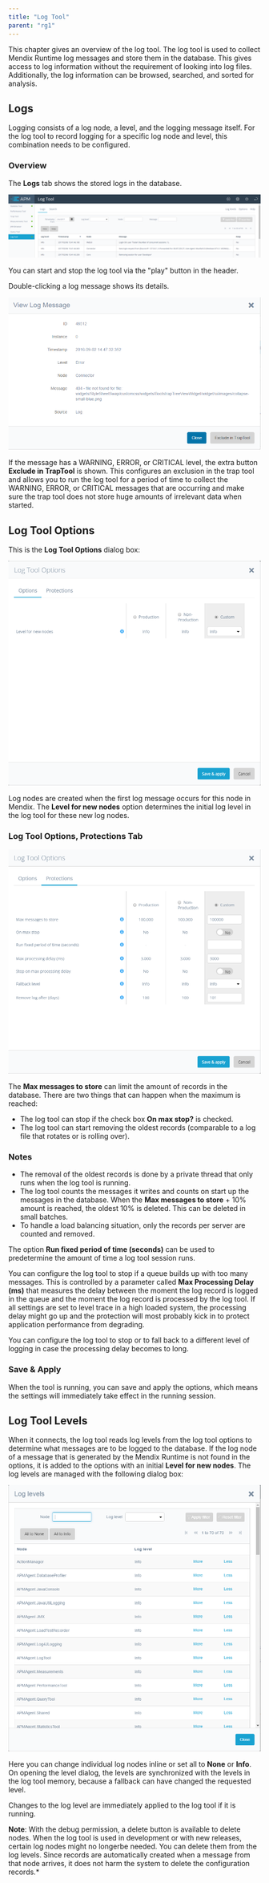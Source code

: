 ```yaml
---
title: "Log Tool"
parent: "rg1"
---
```

This chapter gives an overview of the log tool. The log tool is used to collect Mendix Runtime log messages and store them in the database. This gives access to log information without the requirement of looking into log files. Additionally, the log information can be browsed, searched, and sorted for analysis.

## Logs

Logging consists of a log node, a level, and the logging message itself. For the log tool to record logging for a specific log node and level, this combination needs to be configured.

### Overview

The **Logs** tab shows the stored logs in the database.

 ![](attachments/rg1-log-tool/Overview.png)

You can start and stop the log tool via the "play" button in the header.

Double-clicking a log message shows its details.

 ![](attachments/Log_Tool/View_Message.png)

If the message has a WARNING, ERROR, or CRITICAL level, the extra button **Exclude in TrapTool** is shown. This configures an exclusion in the trap tool and allows you to run the log tool for a period of time to collect the WARNING, ERROR, or CRITICAL messages that are occurring and make sure the trap tool does not store huge amounts of irrelevant data when started.

## Log Tool Options

This is the **Log Tool Options** dialog box:

![](attachments/Log_Tool/Options.png)

Log nodes are created when the first log message occurs for this node in Mendix. The **Level for new nodes** option determines the initial log level in the log tool for these new log nodes.

### Log Tool Options, Protections Tab

![](attachments/Log_Tool/Protections.png)

The **Max messages to store** can limit the amount of records in the database. There are two things that can happen when the maximum is reached:

* The log tool can stop if the check box **On max stop?** is checked.
* The log tool can start removing the oldest records (comparable to a log file that rotates or is rolling over).

### Notes

* The removal of the oldest records is done by a private thread that only runs when the log tool is running.
* The log tool counts the messages it writes and counts on start up the messages in the database. When the **Max messages to store** + 10% amount is reached, the oldest 10% is deleted. This can be deleted in small batches.
* To handle a load balancing situation, only the records per server are counted and removed.

The option **Run fixed period of time (seconds)** can be used to predetermine the amount of time a log tool session runs.

You can configure the log tool to stop if a queue builds up with too many messages. This is controlled by a parameter called **Max Processing Delay (ms)** that measures the delay between the moment the log record is logged in the queue and the moment the log record is processed by the log tool. If all settings are set to level trace in a high loaded system, the processing delay might go up and the protection will most probably kick in to protect application performance from degrading.

You can configure the log tool to stop or to fall back to a different level of logging in case the processing delay becomes to long.

### Save & Apply

When the tool is running, you can save and apply the options, which means the settings will immediately take effect in the running session.

## Log Tool Levels

When it connects, the log tool reads log levels from the log tool options to determine what messages are to be logged to the database. If the log node of a message that is generated by the Mendix Runtime is not found in the options, it is added to the options with an initial **Level for new nodes**. The log levels are managed with the following 
dialog box:

![](attachments/Log_Tool/Levels.png)

Here you can change individual log nodes inline or set all to **None** or **Info**. 
On opening the level dialog, the levels are synchronized with the levels in the log tool memory, because a fallback can have changed the requested level.

Changes to the log level are immediately applied to the log tool if it is running.

**Note**: With the debug permission, a delete button is available to delete nodes. When the log tool is used in development or with new releases, certain log nodes might no longerbe needed. You can delete them from the log levels. Since records are automatically created when a message from that node arrives, it does not harm the system to delete the configuration records.*

